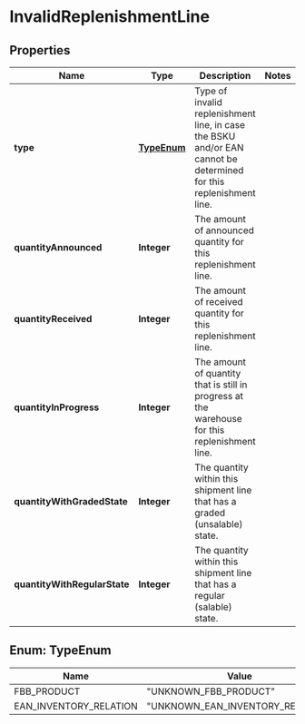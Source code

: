 # InvalidReplenishmentLine

## Properties

 Name                         | Type                      | Description                                                                                                       | Notes 
------------------------------|---------------------------|-------------------------------------------------------------------------------------------------------------------|-------
 **type**                     | [**TypeEnum**](#TypeEnum) | Type of invalid replenishment line, in case the BSKU and/or EAN cannot be determined for this replenishment line. |
 **quantityAnnounced**        | **Integer**               | The amount of announced quantity for this replenishment line.                                                     |
 **quantityReceived**         | **Integer**               | The amount of received quantity for this replenishment line.                                                      |
 **quantityInProgress**       | **Integer**               | The amount of quantity that is still in progress at the warehouse for this replenishment line.                    |
 **quantityWithGradedState**  | **Integer**               | The quantity within this shipment line that has a graded (unsalable) state.                                       |
 **quantityWithRegularState** | **Integer**               | The quantity within this shipment line that has a regular (salable) state.                                        |

<a name="TypeEnum"></a>

## Enum: TypeEnum

 Name                   | Value                                      
------------------------|--------------------------------------------
 FBB_PRODUCT            | &quot;UNKNOWN_FBB_PRODUCT&quot;            
 EAN_INVENTORY_RELATION | &quot;UNKNOWN_EAN_INVENTORY_RELATION&quot; 



